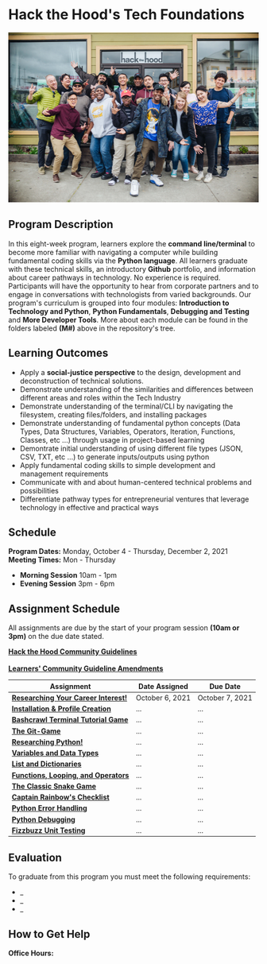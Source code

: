# Hack the Hood's Tech Foundations

<img alt="HtH Tech Foundations" src="/images/hthintro.jpg" height="342px" width="100%">

## Program Description

In this eight-week program, learners explore the **command line/terminal** to become more familiar with navigating a computer while building fundamental coding skills via the **Python language**. All learners graduate with these technical skills, an introductory **Github** portfolio, and information about career pathways in technology. No experience is required. Participants will have the opportunity to hear from corporate partners and to engage in conversations with technologists from varied backgrounds. Our program's curriculum is grouped into four modules: **Introduction to Technology and Python**, **Python Fundamentals**, **Debugging and Testing** and **More Developer Tools**. More about each module can be found in the folders labeled **(M#)** above in the repository's tree.

## Learning Outcomes

* Apply a **social-justice perspective** to the design, development and deconstruction of technical solutions.
* Demonstrate understanding of the similarities and differences between different areas and roles within the Tech Industry
* Demonstrate understanding of the terminal/CLI by navigating the filesystem, creating files/folders, and installing packages
* Demonstrate understanding of fundamental python concepts (Data Types, Data Structures, Variables, Operators, Iteration, Functions, Classes, etc ...) through usage in project-based learning
* Demontrate initial understanding of using different file types (JSON, CSV, TXT, etc ...) to generate inputs/outputs using python
* Apply fundamental coding skills to simple development and management requirements 
* Communicate with and about human-centered technical problems and possibilities
* Differentiate pathway types for entrepreneurial ventures that leverage technology in effective and practical ways

## Schedule

**Program Dates:** Monday, October 4 - Thursday, December 2, 2021  
**Meeting Times:** Mon - Thursday
* **Morning Session** 10am - 1pm
* **Evening Session** 3pm - 6pm

## Assignment Schedule

All assignments are due by the start of your program session **(10am or 3pm)**  on the due date stated.

**[Hack the Hood Community Guidelines](https://docs.google.com/document/d/1OXsOziwQqIKLQ-wkS7Uu1WkNJPytA05Uokyq_GjRPyI/edit?usp=sharing)**
<br>
<br>
**[Learners' Community Guideline Amendments](https://docs.google.com/document/d/1iDlUT5LeE7aAWNnCO4Lu0z-oVtC0i_BUkPhMZw_opwM/edit?usp=sharing)**

Assignment | Date Assigned | Due Date
---------- | ------------- | -------- 
**[Researching Your Career Interest!](https://docs.google.com/document/d/1WGQQL_viwHmGucSaAt36F9sognnf1rOkqoBbvLdVte0/edit?usp=sharing)** | October 6, 2021  | October 7, 2021
**[Installation & Profile Creation](https://docs.google.com/document/d/1Sw7n3SOJSkdPxWY9t1MFErXaid6Dmo60eCke2KHiRME/edit?usp=sharing)** | ... | ...
**[Bashcrawl Terminal Tutorial Game](https://docs.google.com/document/d/1ATvRUG6sxsRSLUxh0mNM5SUwW7CBCjSqSWe9qSXncSM/edit?usp=sharing)** | ... | ...
**[The Git-Game](https://docs.google.com/document/d/1u6xFG66KshoS7vUpKTlEPUo094WRG7eYVRnoskv0JPQ/edit?usp=sharing)** | ... | ...
**[Researching Python!](https://docs.google.com/document/d/1a8vpHLyEJk0CLrgDk-6LR9AzSosWdstp4oP9koM9WCU/edit?usp=sharing)** | ... | ...
**[Variables and Data Types](https://docs.google.com/document/d/1hgoP1zJ285bm4w2AGB4I2_3M65N0eFKJmf4Gr6VOpwg/edit?usp=sharing)** | ... | ...
**[List and Dictionaries](https://docs.google.com/document/d/1mBAMCttdltl9-f7dTw0D_RFEnUlEet5j6apmyUyO7XI/edit?usp=sharing)** | ... | ...
**[Functions, Looping, and Operators](https://docs.google.com/document/d/1ascyfxFCyyPjA9VTHIlto-Ziquq9Zhj8hM-b9j6HTAY/edit?usp=sharing)** | ... | ...
**[The Classic Snake Game](https://docs.google.com/document/d/1y1lupKRTKi6RypGR_S7xDvjD1JNbs9_QMNm8gp3N39E/edit?usp=sharing)** | ... | ...
**[Captain Rainbow's Checklist](https://docs.google.com/document/d/1j6QglX9jIp7WoE84mjZDPiSngCTb5yr9u2Hk7qG6h3w/edit?usp=sharing)** | ... | ...
**[Python Error Handling](https://github.com/HtH-HacktheHood/Tech-Foundations/blob/main/(M3)%20Debugging%20and%20Testing/(L15)%20Common%20Python%20Errors.ipynb)** | ... | ...
**[Python Debugging](https://github.com/HtH-HacktheHood/Tech-Foundations/blob/main/(M3)%20Debugging%20and%20Testing/(L16)%20Python%20Debugging.ipynb)** | ... | ...
**[Fizzbuzz Unit Testing](https://docs.google.com/document/d/1_kSKQrc2pZLD5MwZb2agPvFBKiwK6JyFbKKSTwYH71Q/edit?usp=sharing)** | ... | ...

## Evaluation

To graduate from this program you must meet the following requirements:
* _
* _
* _

## How to Get Help

**Office Hours:**
